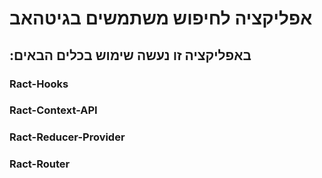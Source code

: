 # אפליקציה לחיפוש משתמשים בגיטהאב

## :באפליקציה זו נעשה שימוש בכלים הבאים

### Ract-Hooks

### Ract-Context-API

### Ract-Reducer-Provider

### Ract-Router
